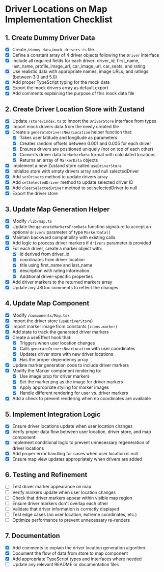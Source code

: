 # Driver Locations on Map Implementation Checklist

## 1. Create Dummy Driver Data

- [x] Create `/dummy_data/mock_drivers.ts` file
- [x] Define a constant array of 4 driver objects following the `Driver` interface
- [x] Include all required fields for each driver: driver_id, first_name, last_name, profile_image_url, car_image_url, car_seats, and rating
- [x] Use realistic data with appropriate names, image URLs, and ratings (between 3.0 and 5.0)
- [x] Add proper TypeScript typing for the mock data
- [x] Export the mock drivers array as default export
- [x] Add comments explaining the purpose of this mock data file

## 2. Create Driver Location Store with Zustand

- [x] Update `/store/index.ts` to import the `DriverStore` interface from types
- [x] Import mock drivers data from the newly created file
- [x] Create a `generateDriversNearLocation` helper function that:
  - [x] Takes user latitude and longitude as parameters
  - [x] Creates random offsets between 0.001 and 0.005 for each driver
  - [x] Ensures drivers are positioned uniquely (not on top of each other)
  - [x] Converts driver data to `MarkerData` format with calculated locations
  - [x] Returns an array of `MarkerData` objects
- [x] Implement a new Zustand store called `useDriverStore`
- [x] Initialize store with empty drivers array and null selectedDriver
- [x] Add `setDrivers` method to update drivers array
- [x] Add `setSelectedDriver` method to update selected driver ID
- [x] Add `clearSelectedDriver` method to set selectedDriver to null
- [x] Export the driver store

## 3. Update Map Generation Helper

- [x] Modify `/lib/map.ts`
- [x] Update the `generateMarkersFromData` function signature to accept an optional `drivers` parameter of type `MarkerData[]`
- [x] Maintain backward compatibility with existing calls
- [x] Add logic to process driver markers if `drivers` parameter is provided
- [x] For each driver, create a marker object with:
  - [x] id derived from driver_id
  - [x] coordinates from driver location
  - [x] title using first_name and last_name
  - [x] description with rating information
  - [x] Additional driver-specific properties
- [x] Add driver markers to the returned markers array
- [x] Update any JSDoc comments to reflect the changes

## 4. Update Map Component

- [x] Modify `/components/Map.tsx`
- [x] Import the driver store (`useDriverStore`)
- [x] Import marker image from constants (`icons.marker`)
- [x] Add state to track the generated driver markers
- [x] Create a useEffect hook that:
  - [x] Triggers when user location changes
  - [x] Calls `generateDriversNearLocation` with user coordinates
  - [x] Updates driver store with new driver locations
  - [x] Has the proper dependency array
- [x] Update marker generation code to include driver markers
- [x] Modify the Marker component rendering to:
  - [x] Use image prop for driver markers
  - [x] Set the marker.png as the image for driver markers
  - [x] Apply appropriate styling for marker images
  - [x] Handle different rendering for user vs. driver markers
- [x] Add a check to prevent rendering when no coordinates are available

## 5. Implement Integration Logic

- [x] Ensure driver locations update when user location changes
- [x] Verify proper data flow between user location, driver store, and map component
- [x] Implement conditional logic to prevent unnecessary regeneration of driver locations
- [x] Add proper error handling for cases when user location is null
- [x] Ensure map view updates appropriately when drivers are added

## 6. Testing and Refinement

- [ ] Test driver marker appearance on map
- [ ] Verify markers update when user location changes
- [ ] Check that driver markers appear within visible map region
- [ ] Ensure driver markers don't overlap each other
- [ ] Validate that driver information is correctly displayed
- [ ] Test edge cases (no user location, extreme coordinates, etc.)
- [ ] Optimize performance to prevent unnecessary re-renders

## 7. Documentation

- [x] Add comments to explain the driver location generation algorithm
- [x] Document the flow of data from store to map component
- [x] Add appropriate TypeScript types and interfaces where needed
- [ ] Update any relevant README or documentation files
